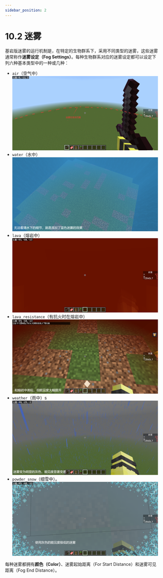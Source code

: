 ```yaml
---
sidebar_position: 2
---
```


# 10.2 迷雾

基岩版迷雾的运行机制是，在特定的生物群系下，采用不同类型的迷雾，这些迷雾通常称作**迷雾设定（Fog Settings）**。每种生物群系对应的迷雾设定都可以设定下列六种基本类型中的一种或几种：

- `air`（空气中）
  ![fog_1](./img/c2_fogs/fog_1.png)
- `water`（水中）
  ![fog_2](./img/c2_fogs/fog_2.png)
- `lava`（熔岩中）
  ![fog_3](./img/c2_fogs/fog_3.png)
- `lava_resistance`（有抗火时在熔岩中）
  ![fog_4](./img/c2_fogs/fog_4.png)
- `weather`（雨中）s
  ![fog_5](./img/c2_fogs/fog_5.png)
- `powder_snow`（细雪中）。
  ![fog_6](./img/c2_fogs/fog_6.png)

每种迷雾都拥有**颜色（Color）**、迷雾起始距离（For Start Distance）和迷雾可见距离（Fog End Distance）。
